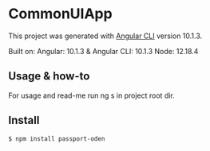 # CommonUIApp

This project was generated with [Angular CLI](https://github.com/angular/angular-cli) version 10.1.3.

Built on: Angular: 10.1.3 & Angular CLI: 10.1.3 Node: 12.18.4

## Usage & how-to

For usage and read-me run ng s in project root dir.

## Install

```bash
$ npm install passport-oden
```
